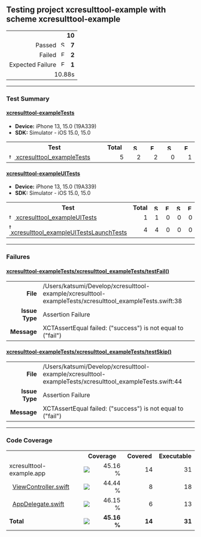 ## Testing project xcresulttool-example with scheme xcresulttool-example

<table>
<tr>
  <td align="right" colspan="2"><b>10</b></td>
</tr>
<tr>
  <td align="right">Passed&nbsp;&nbsp;<img src="https://xcresulttool-static.netlify.app/i/passed.png" alt="Success" title="Success" width="14px" align="top"></td>
  <td align="right"><b>7</b></td>
</tr>
<tr>
  <td align="right">Failed&nbsp;&nbsp;<img src="https://xcresulttool-static.netlify.app/i/failure.png" alt="Failure" title="Failure" width="14px" align="top"></td>
  <td align="right"><b>2</b></td>
</tr>
<tr>
  <td align="right">Expected Failure&nbsp;&nbsp;<img src="https://xcresulttool-static.netlify.app/i/expected-failure.png" alt="Expected Failure" title="Expected Failure" width="14px" align="top"></td>
  <td align="right"><b>1</b></td>
</tr>
<tr>
  <td align="right" colspan="2">10.88s</td>
</tr>
</table>

---

### Test Summary

#### <a name="xcresulttool-exampletests_summary"/>[xcresulttool-exampleTests](#user-content-xcresulttool-exampletests)

- **Device:** iPhone 13, 15.0 (19A339)
- **SDK:** Simulator - iOS 15.0, 15.0
<table>
<tr>
  <th>Test</th>
  <th>Total</th>
  <th><img src="https://xcresulttool-static.netlify.app/i/passed.png" alt="Success" title="Success" width="14px" align="top"></th>
  <th><img src="https://xcresulttool-static.netlify.app/i/failure.png" alt="Failure" title="Failure" width="14px" align="top"></th>
  <th><img src="https://xcresulttool-static.netlify.app/i/skipped.png" alt="Skipped" title="Skipped" width="14px" align="top"></th>
  <th><img src="https://xcresulttool-static.netlify.app/i/expected-failure.png" alt="Expected Failure" title="Expected Failure" width="14px" align="top"></th>
</tr>
<tr>
  <td align="left" width="368px"><a name="xcresulttool-exampletests_xcresulttool_exampletests_summary"/><a href="#user-content-xcresulttool-exampletests_xcresulttool_exampletests"><img src="https://xcresulttool-static.netlify.app/i/test-class.png" alt="test-class" width="14px" align="top">&nbsp;xcresulttool_exampleTests</a></td>
  <td align="right" width="80px">5</td>
  <td align="right" width="80px">2</td>
  <td align="right" width="80px">2</td>
  <td align="right" width="80px">0</td>
  <td align="right" width="80px">1</td>
</tr>
</table>

#### <a name="xcresulttool-exampleuitests_summary"/>[xcresulttool-exampleUITests](#user-content-xcresulttool-exampleuitests)

- **Device:** iPhone 13, 15.0 (19A339)
- **SDK:** Simulator - iOS 15.0, 15.0
<table>
<tr>
  <th>Test</th>
  <th>Total</th>
  <th><img src="https://xcresulttool-static.netlify.app/i/passed.png" alt="Success" title="Success" width="14px" align="top"></th>
  <th><img src="https://xcresulttool-static.netlify.app/i/failure.png" alt="Failure" title="Failure" width="14px" align="top"></th>
  <th><img src="https://xcresulttool-static.netlify.app/i/skipped.png" alt="Skipped" title="Skipped" width="14px" align="top"></th>
  <th><img src="https://xcresulttool-static.netlify.app/i/expected-failure.png" alt="Expected Failure" title="Expected Failure" width="14px" align="top"></th>
</tr>
<tr>
  <td align="left" width="368px"><a name="xcresulttool-exampleuitests_xcresulttool_exampleuitests_summary"/><a href="#user-content-xcresulttool-exampleuitests_xcresulttool_exampleuitests"><img src="https://xcresulttool-static.netlify.app/i/test-class.png" alt="test-class" width="14px" align="top">&nbsp;xcresulttool_exampleUITests</a></td>
  <td align="right" width="80px">1</td>
  <td align="right" width="80px">1</td>
  <td align="right" width="80px">0</td>
  <td align="right" width="80px">0</td>
  <td align="right" width="80px">0</td>
</tr>
<tr>
  <td align="left" width="368px"><a name="xcresulttool-exampleuitests_xcresulttool_exampleuitestslaunchtests_summary"/><a href="#user-content-xcresulttool-exampleuitests_xcresulttool_exampleuitestslaunchtests"><img src="https://xcresulttool-static.netlify.app/i/test-class.png" alt="test-class" width="14px" align="top">&nbsp;xcresulttool_exampleUITestsLaunchTests</a></td>
  <td align="right" width="80px">4</td>
  <td align="right" width="80px">4</td>
  <td align="right" width="80px">0</td>
  <td align="right" width="80px">0</td>
  <td align="right" width="80px">0</td>
</tr>
</table>

---

### Failures
<h4><a name="xcresulttool-exampletests_xcresulttool_exampletests/testfail()_failure-summary"/><a href="#user-content-xcresulttool-exampletests_xcresulttool_exampletests/testfail()">xcresulttool-exampleTests/xcresulttool_exampleTests/testFail()</a></h4>
<table><tr><td align="right" width="100px"><b>File</b><td width="668px">/Users/katsumi/Develop/xcresulttool-example/xcresulttool-exampleTests/xcresulttool_exampleTests.swift:38<tr><td align="right" width="100px"><b>Issue Type</b><td width="668px">Assertion Failure<tr><td align="right" width="100px"><b>Message</b><td width="668px">XCTAssertEqual failed: ("success") is not equal to ("fail")</table>

<h4><a name="xcresulttool-exampletests_xcresulttool_exampletests/testskip()_failure-summary"/><a href="#user-content-xcresulttool-exampletests_xcresulttool_exampletests/testskip()">xcresulttool-exampleTests/xcresulttool_exampleTests/testSkip()</a></h4>
<table><tr><td align="right" width="100px"><b>File</b><td width="668px">/Users/katsumi/Develop/xcresulttool-example/xcresulttool-exampleTests/xcresulttool_exampleTests.swift:44<tr><td align="right" width="100px"><b>Issue Type</b><td width="668px">Assertion Failure<tr><td align="right" width="100px"><b>Message</b><td width="668px">XCTAssertEqual failed: ("success") is not equal to ("fail")</table>


---

### Code Coverage
<table>
<tr>
<th width="344px">
<th colspan="2">Coverage
<th width="100px">Covered
<th width="100px">Executable
<tr>
<td>xcresulttool-example.app
<td width="120px"><img src="https://xcresulttool-static.netlify.app/i/45.svg"/>
<td width="104px" align="right">45.16 %
<td align="right">14
<td align="right">31
<tr>
<td>&nbsp;&nbsp;<a href="xcresulttool-example/ViewController.swift">ViewController.swift</a>
<td><img src="https://xcresulttool-static.netlify.app/i/44.svg"/>
<td align="right">44.44 %
<td align="right">8
<td align="right">18
<tr>
<td>&nbsp;&nbsp;<a href="xcresulttool-example/AppDelegate.swift">AppDelegate.swift</a>
<td><img src="https://xcresulttool-static.netlify.app/i/46.svg"/>
<td align="right">46.15 %
<td align="right">6
<td align="right">13
<tr>
<td><b>Total
<td><img src="https://xcresulttool-static.netlify.app/i/45.svg"/>
<td align="right"><b>45.16 %
<td align="right"><b>14
<td align="right"><b>31
</table>
